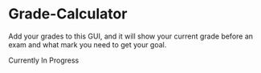 # Grade-Calculator

Add your grades to this GUI, and it will show your current grade before an exam and what mark you need to get your goal. 

Currently In Progress
